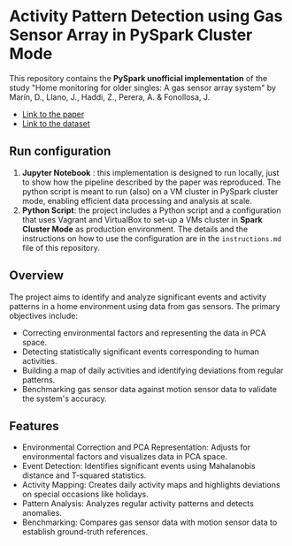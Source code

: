 # Activity Pattern Detection using Gas Sensor Array in PySpark Cluster Mode
This repository contains the **PySpark unofficial implementation** of the study "Home monitoring for older singles: A gas sensor array system" by Marín, D., Llano, J., Haddi, Z., Perera, A. & Fonollosa, J.
- [Link to the paper](https://upcommons.upc.edu/bitstream/handle/2117/388879/1-s2.0-S0925400523007517-main.pdf;jsessionid=D5C9CCE9EA08B8E09C05EDFB9492A48E?sequence=5)
- [Link to the dataset](https://archive.ics.uci.edu/dataset/799/single+elder+home+monitoring+gas+and+position)

## Run configuration
1. **Jupyter Notebook** : this implementation is designed to run locally, just to show how the pipeline described by the paper was reproduced.
The python script is meant to run (also) on a VM cluster in PySpark cluster mode, enabling efficient data processing and analysis at scale.
2. **Python Script**: the project includes a Python script and a configuration that uses Vagrant and VirtualBox to set-up a VMs cluster in **Spark Cluster Mode** as production environment.
The details and the instructions on how to use the configuration are in the `instructions.md` file of this repository.

## Overview
The project aims to identify and analyze significant events and activity patterns in a home environment using data from gas sensors. The primary objectives include:
- Correcting environmental factors and representing the data in PCA space.
- Detecting statistically significant events corresponding to human activities.
- Building a map of daily activities and identifying deviations from regular patterns.
- Benchmarking gas sensor data against motion sensor data to validate the system's accuracy.
## Features
- Environmental Correction and PCA Representation: Adjusts for environmental factors and visualizes data in PCA space.
- Event Detection: Identifies significant events using Mahalanobis distance and T-squared statistics.
- Activity Mapping: Creates daily activity maps and highlights deviations on special occasions like holidays.
- Pattern Analysis: Analyzes regular activity patterns and detects anomalies.
- Benchmarking: Compares gas sensor data with motion sensor data to establish ground-truth references.
